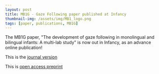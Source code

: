 ```yaml
---
layout: post
title: MB1G - Gaze Following paper published at Infancy
thumbnail-img: /assets/img/MB1_logo.png
tags: [paper, publications, MB1G]
---
```


The MB1G paper, "The development of gaze following in monolingual and bilingual infants: A multi-lab study" is now out in Infancy, as an advance online publication!

This is the [journal version](https://doi.org/10.1111/infa.12360)

This is [open access preprint](https://doi.org/10.31234/osf.io/sgfhv)
